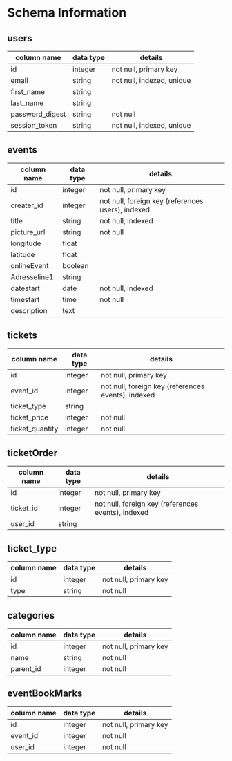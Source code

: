 # Schema Information

## users
column name     | data type | details
----------------|-----------|-----------------------
id              | integer   | not null, primary key
email           | string    | not null, indexed, unique
first_name      | string    |
last_name       | string    |
password_digest | string    | not null
session_token   | string    | not null, indexed, unique

## events
| column name       | data type  | details  
|-------------------|------------|------------------------
| id                | integer    | not null, primary key
| creater_id        | integer    | not null, foreign key (references users), indexed
| title             | string     | not null, indexed
| picture_url       | string     | not null
| longitude         | float      |
| latitude          | float      |
| onlineEvent       | boolean    |
| Adresseline1      | string     |
| datestart         | date       | not null, indexed
| timestart         | time       | not null
| description       | text       |



## tickets
| column name     | data type  | details  
|-----------------|------------|------------------------
| id              | integer    | not null, primary key
| event_id        | integer    | not null, foreign key (references events), indexed
| ticket_type     | string     |
| ticket_price    | integer    | not null
| ticket_quantity | integer    | not null

## ticketOrder
| column name     | data type  | details  
|-----------------|------------|------------------------
| id              | integer    | not null, primary key
| ticket_id       | integer    | not null, foreign key (references events), indexed
| user_id         | string     |

## ticket_type
| column name          | data type     | details
|----------------------|---------------|----------------------
| id                   | integer       | not null, primary key
| type                 | string        | not null

## categories  
| column name          | data type     | details
|----------------------|---------------|----------------------
| id                   | integer       | not null, primary key
| name                 | string        | not null
| parent_id            | integer       | not null

## eventBookMarks
| column name          | data type     | details
|----------------------|---------------|----------------------
| id                   | integer       | not null, primary key
| event_id             | integer       | not null
| user_id              | integer       | not null
